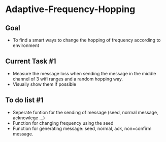 # Adaptive-Frequency-Hopping

## Goal
- To find a smart ways to change the hopping of frequency according to environment

## Current Task #1
- Measure the message loss when sending the message in the middle channel of 3 wifi ranges and a random hopping way.
- Visually show them if possible

## To do list #1
- Seperate funtion for the sending of message (seed, normal message, acknowlege ...)
- Function for changing frequency using the seed
- Function for generating message: seed, normal, ack, non=confirm message.
